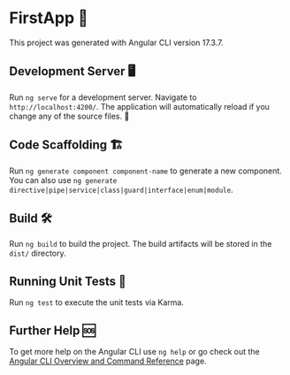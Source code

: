 # FirstApp 🚀

This project was generated with Angular CLI version 17.3.7.

## Development Server 🖥️

Run `ng serve` for a development server. Navigate to `http://localhost:4200/`. The application will automatically reload if you change any of the source files. 🔄

## Code Scaffolding 🏗️

Run `ng generate component component-name` to generate a new component. You can also use `ng generate directive|pipe|service|class|guard|interface|enum|module`.

## Build 🛠️

Run `ng build` to build the project. The build artifacts will be stored in the `dist/` directory.

## Running Unit Tests 🧪

Run `ng test` to execute the unit tests via Karma.

## Further Help 🆘

To get more help on the Angular CLI use `ng help` or go check out the [Angular CLI Overview and Command Reference](https://angular.io/cli) page.
